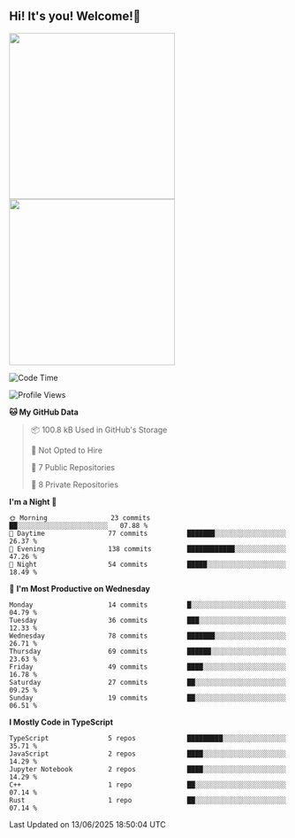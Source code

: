 ## Hi! It's you! Welcome!👋
<p align="left">  
  <img src="https://github-readme-stats.vercel.app/api/top-langs/?username=Shanshuimei&theme=transparent&hide_border=true" style="height: 300px;" />  
  <img src="https://github-readme-stats.vercel.app/api/wakatime?username=Shanshuimei&theme=transparent&hide_border=true&layout=compact&langs_count=22" style="height: 300px;" />
</p>

<!--START_SECTION:waka-->
![Code Time](http://img.shields.io/badge/Code%20Time-318%20hrs%2050%20mins-blue)

![Profile Views](http://img.shields.io/badge/Profile%20Views-6-blue)

**🐱 My GitHub Data** 

> 📦 100.8 kB Used in GitHub's Storage 
 > 
> 🚫 Not Opted to Hire
 > 
> 📜 7 Public Repositories 
 > 
> 🔑 8 Private Repositories 
 > 
**I'm a Night 🦉** 

```text
🌞 Morning                23 commits          ██░░░░░░░░░░░░░░░░░░░░░░░   07.88 % 
🌆 Daytime                77 commits          ███████░░░░░░░░░░░░░░░░░░   26.37 % 
🌃 Evening                138 commits         ████████████░░░░░░░░░░░░░   47.26 % 
🌙 Night                  54 commits          █████░░░░░░░░░░░░░░░░░░░░   18.49 % 
```
📅 **I'm Most Productive on Wednesday** 

```text
Monday                   14 commits          █░░░░░░░░░░░░░░░░░░░░░░░░   04.79 % 
Tuesday                  36 commits          ███░░░░░░░░░░░░░░░░░░░░░░   12.33 % 
Wednesday                78 commits          ███████░░░░░░░░░░░░░░░░░░   26.71 % 
Thursday                 69 commits          ██████░░░░░░░░░░░░░░░░░░░   23.63 % 
Friday                   49 commits          ████░░░░░░░░░░░░░░░░░░░░░   16.78 % 
Saturday                 27 commits          ██░░░░░░░░░░░░░░░░░░░░░░░   09.25 % 
Sunday                   19 commits          ██░░░░░░░░░░░░░░░░░░░░░░░   06.51 % 
```


**I Mostly Code in TypeScript** 

```text
TypeScript               5 repos             █████████░░░░░░░░░░░░░░░░   35.71 % 
JavaScript               2 repos             ████░░░░░░░░░░░░░░░░░░░░░   14.29 % 
Jupyter Notebook         2 repos             ████░░░░░░░░░░░░░░░░░░░░░   14.29 % 
C++                      1 repo              ██░░░░░░░░░░░░░░░░░░░░░░░   07.14 % 
Rust                     1 repo              ██░░░░░░░░░░░░░░░░░░░░░░░   07.14 % 
```




 Last Updated on 13/06/2025 18:50:04 UTC
<!--END_SECTION:waka-->

